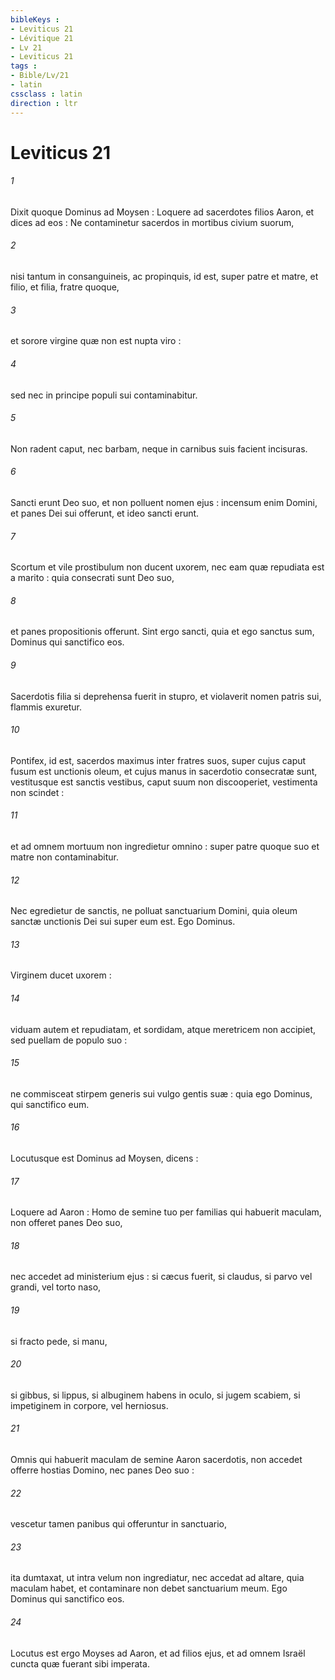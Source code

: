 ```yaml
---
bibleKeys : 
- Leviticus 21
- Lévitique 21
- Lv 21
- Leviticus 21
tags : 
- Bible/Lv/21
- latin
cssclass : latin
direction : ltr
---
```


# Leviticus 21

###### 1
Dixit quoque Dominus ad Moysen : Loquere ad sacerdotes filios Aaron, et dices ad eos : Ne contaminetur sacerdos in mortibus civium suorum,
###### 2
nisi tantum in consanguineis, ac propinquis, id est, super patre et matre, et filio, et filia, fratre quoque,
###### 3
et sorore virgine quæ non est nupta viro :
###### 4
sed nec in principe populi sui contaminabitur.
###### 5
Non radent caput, nec barbam, neque in carnibus suis facient incisuras.
###### 6
Sancti erunt Deo suo, et non polluent nomen ejus : incensum enim Domini, et panes Dei sui offerunt, et ideo sancti erunt.
###### 7
Scortum et vile prostibulum non ducent uxorem, nec eam quæ repudiata est a marito : quia consecrati sunt Deo suo,
###### 8
et panes propositionis offerunt. Sint ergo sancti, quia et ego sanctus sum, Dominus qui sanctifico eos.
###### 9
Sacerdotis filia si deprehensa fuerit in stupro, et violaverit nomen patris sui, flammis exuretur.
###### 10
Pontifex, id est, sacerdos maximus inter fratres suos, super cujus caput fusum est unctionis oleum, et cujus manus in sacerdotio consecratæ sunt, vestitusque est sanctis vestibus, caput suum non discooperiet, vestimenta non scindet :
###### 11
et ad omnem mortuum non ingredietur omnino : super patre quoque suo et matre non contaminabitur.
###### 12
Nec egredietur de sanctis, ne polluat sanctuarium Domini, quia oleum sanctæ unctionis Dei sui super eum est. Ego Dominus.
###### 13
Virginem ducet uxorem :
###### 14
viduam autem et repudiatam, et sordidam, atque meretricem non accipiet, sed puellam de populo suo :
###### 15
ne commisceat stirpem generis sui vulgo gentis suæ : quia ego Dominus, qui sanctifico eum.
###### 16
Locutusque est Dominus ad Moysen, dicens :
###### 17
Loquere ad Aaron : Homo de semine tuo per familias qui habuerit maculam, non offeret panes Deo suo,
###### 18
nec accedet ad ministerium ejus : si cæcus fuerit, si claudus, si parvo vel grandi, vel torto naso,
###### 19
si fracto pede, si manu,
###### 20
si gibbus, si lippus, si albuginem habens in oculo, si jugem scabiem, si impetiginem in corpore, vel herniosus.
###### 21
Omnis qui habuerit maculam de semine Aaron sacerdotis, non accedet offerre hostias Domino, nec panes Deo suo :
###### 22
vescetur tamen panibus qui offeruntur in sanctuario,
###### 23
ita dumtaxat, ut intra velum non ingrediatur, nec accedat ad altare, quia maculam habet, et contaminare non debet sanctuarium meum. Ego Dominus qui sanctifico eos.
###### 24
Locutus est ergo Moyses ad Aaron, et ad filios ejus, et ad omnem Israël cuncta quæ fuerant sibi imperata.
